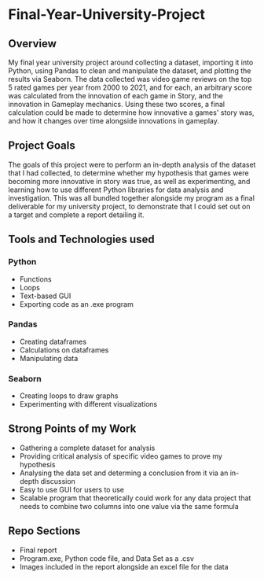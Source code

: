 # Final-Year-University-Project
## Overview
My final year university project around collecting a dataset, importing it into Python, using Pandas to clean and manipulate the dataset, and plotting the results via Seaborn. The data collected was video game reviews on the top 5 rated games per year from 2000 to 2021, and for each, an arbitrary score was calculated from the innovation of each game in Story, and the innovation in Gameplay mechanics. Using these two scores, a final calculation could be made to determine how innovative a games' story was, and how it changes over time alongside innovations in gameplay.

## Project Goals
The goals of this project were to perform an in-depth analysis of the dataset that I had collected, to determine whether my hypothesis that games were becoming more innovative in story was true, as well as experimenting, and learning how to use different Python libraries for data analysis and investigation. This was all bundled together alongside my program as a final deliverable for my university project, to demonstrate that I could set out on a target and complete a report detailing it.

## Tools and Technologies used
### Python
- Functions
- Loops
- Text-based GUI
- Exporting code as an .exe program
### Pandas
- Creating dataframes
- Calculations on dataframes
- Manipulating data
### Seaborn
- Creating loops to draw graphs
- Experimenting with different visualizations

## Strong Points of my Work
- Gathering a complete dataset for analysis
- Providing critical analysis of specific video games to prove my hypothesis
- Analysing the data set and determing a conclusion from it via an in-depth discussion
- Easy to use GUI for users to use
- Scalable program that theoretically could work for any data project that needs to combine two columns into one value via the same formula

## Repo Sections
- Final report
- Program.exe, Python code file, and Data Set as a .csv
- Images included in the report alongside an excel file for the data
